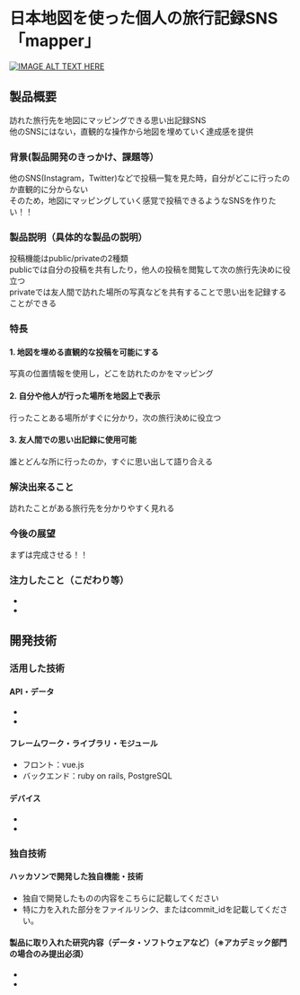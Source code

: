 # 日本地図を使った個人の旅行記録SNS「mapper」

[![IMAGE ALT TEXT HERE](https://jphacks.com/wp-content/uploads/2022/08/JPHACKS2022_ogp.jpg)](https://www.youtube.com/watch?v=LUPQFB4QyVo)

## 製品概要
訪れた旅行先を地図にマッピングできる思い出記録SNS  
他のSNSにはない，直観的な操作から地図を埋めていく達成感を提供  
### 背景(製品開発のきっかけ、課題等）
他のSNS(Instagram，Twitter)などで投稿一覧を見た時，自分がどこに行ったのか直観的に分からない  
そのため，地図にマッピングしていく感覚で投稿できるようなSNSを作りたい！！  
### 製品説明（具体的な製品の説明）
投稿機能はpublic/privateの2種類  
publicでは自分の投稿を共有したり，他人の投稿を閲覧して次の旅行先決めに役立つ  
privateでは友人間で訪れた場所の写真などを共有することで思い出を記録することができる  
### 特長
#### 1. 地図を埋める直観的な投稿を可能にする
写真の位置情報を使用し，どこを訪れたのかをマッピング  
#### 2. 自分や他人が行った場所を地図上で表示
行ったことある場所がすぐに分かり，次の旅行決めに役立つ  
#### 3. 友人間での思い出記録に使用可能
誰とどんな所に行ったのか，すぐに思い出して語り合える  

### 解決出来ること
訪れたことがある旅行先を分かりやすく見れる  
### 今後の展望
まずは完成させる！！  
### 注力したこと（こだわり等）
* 
* 

## 開発技術
### 活用した技術
#### API・データ
* 
* 

#### フレームワーク・ライブラリ・モジュール
* フロント：vue.js  
* バックエンド：ruby on rails, PostgreSQL  

#### デバイス
* 
* 

### 独自技術
#### ハッカソンで開発した独自機能・技術
* 独自で開発したものの内容をこちらに記載してください
* 特に力を入れた部分をファイルリンク、またはcommit_idを記載してください。

#### 製品に取り入れた研究内容（データ・ソフトウェアなど）（※アカデミック部門の場合のみ提出必須）
* 
* 
